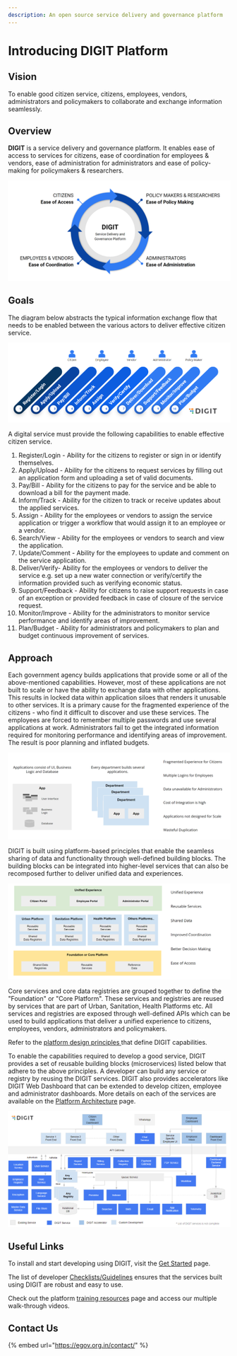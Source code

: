 ```yaml
---
description: An open source service delivery and governance platform
---
```


# Introducing DIGIT Platform

## Vision

To enable good citizen service, citizens, employees, vendors, administrators and policymakers to collaborate and exchange information seamlessly.

## Overview

**DIGIT** is a service delivery and governance platform. It enables ease of access to services for citizens, ease of coordination for employees & vendors, ease of administration for administrators and ease of policy-making for policymakers & researchers.

<div align="left">

<img src=".gitbook/assets/image (24).png" alt="">

</div>

## Goals

The diagram below abstracts the typical information exchange flow that needs to be enabled between the various actors to deliver effective citizen service.

![](<.gitbook/assets/image (203).png>)

A digital service must provide the following capabilities to enable effective citizen service.&#x20;

1. Register/Login - Ability for the citizens to register or sign in or identify themselves.
2. Apply/Upload - Ability for the citizens to request services by filling out an application form and uploading a set of valid documents.
3. Pay/Bill - Ability for the citizens to pay for the service and be able to download a bill for the payment made.
4. Inform/Track - Ability for the citizen to track or receive updates about the applied services.
5. Assign - Ability for the employees or vendors to assign the service application or trigger a workflow that would assign it to an employee or a vendor.
6. Search/View - Ability for the employees or vendors to search and view the application.
7. Update/Comment - Ability for the employees to update and comment on the service application.&#x20;
8. Deliver/Verify- Ability for the employees or vendors to deliver the service e.g. set up a new water connection or verify/certify the information provided such as verifying economic status.
9. Support/Feedback - Ability for citizens to raise support requests in case of an exception or provided feedback in case of closure of the service request.
10. Monitor/Improve - Ability for the administrators to monitor service performance and identify areas of improvement.
11. Plan/Budget - Ability for administrators and policymakers to plan and budget continuous improvement of services.&#x20;

## Approach

Each government agency builds applications that provide some or all of the above-mentioned capabilities. However, most of these applications are not built to scale or have the ability to exchange data with other applications. This results in locked data within application siloes that renders it unusable to other services. It is a primary cause for the fragmented experience of the citizens - who find it difficult to discover and use these services. The employees are forced to remember multiple passwords and use several applications at work. Administrators fail to get the integrated information required for monitoring performance and identifying areas of improvement. The result is poor planning and inflated budgets.

<div align="left">

<img src=".gitbook/assets/image (256).png" alt="Traditional application oriented approach leads to siloes, wasteful duplication, non-scalable and difficult to integrate">

</div>

DIGIT is built using platform-based principles that enable the seamless sharing of data and functionality through well-defined building blocks. The building blocks can be integrated into higher-level services that can also be recomposed further to deliver unified data and experiences.&#x20;

![](<.gitbook/assets/image (163).png>)

Core services and core data registries are grouped together to define the "Foundation" or "Core Platform". These services and registries are reused by services that are part of Urban, Sanitation, Health Platforms etc. All services and registries are exposed through well-defined APIs which can be used to build applications that deliver a unified experience to citizens, employees, vendors, administrators and policymakers.

Refer to the [platform design principles ](platform/principles.md)that define DIGIT capabilities.

To enable the capabilities required to develop a good service, DIGIT provides a set of reusable building blocks (microservices) listed below that adhere to the above principles. A developer can build any service or registry by reusing the DIGIT services. DIGIT also provides accelerators like DIGIT Web Dashboard that can be extended to develop citizen, employee and administrator dashboards. More details on each of the services are available on the [Platform Architecture](platform/architecture/service-architecture.md) page.&#x20;

![DIGIT Services](<.gitbook/assets/image (99) (1).png>)

## Useful Links

To install and start developing using DIGIT, visit the [Get Started](get-started/) page.

The list of developer [Checklists/Guidelines](platform/checklists/) ensures that the services built using DIGIT are robust and easy to use.&#x20;

Check out the platform [training resources](get-started/training-and-certification/training-resources.md) page and access our multiple walk-through videos.

## Contact Us

{% embed url="https://egov.org.in/contact/" %}

